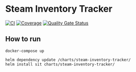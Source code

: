 # Steam Inventory Tracker

[![CI](https://github.com/jrohrtmn/steam-inventory-tracker/actions/workflows/main.yml/badge.svg?branch=master)](https://github.com/jrohrtmn/steam-inventory-tracker/actions/workflows/main.yml)
[![Coverage](https://sonarcloud.io/api/project_badges/measure?project=jrohrtmn_steam-inventory-tracker&metric=coverage)](https://sonarcloud.io/summary/new_code?id=jrohrtmn_steam-inventory-tracker)
[![Quality Gate Status](https://sonarcloud.io/api/project_badges/measure?project=jrohrtmn_steam-inventory-tracker&metric=alert_status)](https://sonarcloud.io/summary/new_code?id=jrohrtmn_steam-inventory-tracker)

## How to run
```
docker-compose up
```
```
helm dependency update /charts/steam-inventory-tracker/
helm install sit charts/steam-inventory-tracker/ 
```
